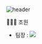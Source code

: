 ![header](https://capsule-render.vercel.app/api?type=venom&color=gradient&height=300&section=header&text=AICC%20PFlow&fontSize=90)  

👨🏻‍💻 조원
- 팀장 : <img src="https://img.shields.io/badge/이건희-412991?style=flat-square&logo=openai&logoColor=FFFFFF"/>
